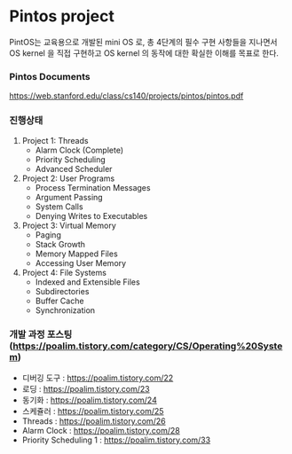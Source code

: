 # Pintos project  
PintOS는 교육용으로 개발된 mini OS 로, 총 4단계의 필수 구현 사항들을 지나면서 OS kernel 을 직접 구현하고 OS kernel 의 동작에 대한 확실한 이해를 목표로 한다.

### Pintos Documents 
https://web.stanford.edu/class/cs140/projects/pintos/pintos.pdf

### 진행상태
1. Project 1: Threads
    + Alarm Clock (Complete)
    + Priority Scheduling
    + Advanced Scheduler
2. Project 2: User Programs
    + Process Termination Messages
    + Argument Passing
    + System Calls
    + Denying Writes to Executables
3. Project 3: Virtual Memory
    + Paging
    + Stack Growth
    + Memory Mapped Files
    + Accessing User Memory
4. Project 4: File Systems
    + Indexed and Extensible Files
    + Subdirectories
    + Buffer Cache
    + Synchronization

### 개발 과정 포스팅 (https://poalim.tistory.com/category/CS/Operating%20System)
+ 디버깅 도구 : https://poalim.tistory.com/22
+ 로딩 : https://poalim.tistory.com/23
+ 동기화 : https://poalim.tistory.com/24
+ 스케쥴러 : https://poalim.tistory.com/25
+ Threads : https://poalim.tistory.com/26
+ Alarm Clock : https://poalim.tistory.com/28
+ Priority Scheduling 1 : https://poalim.tistory.com/33

